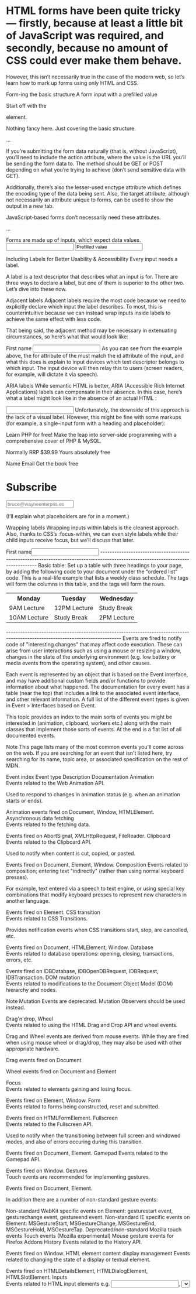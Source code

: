 # HTML forms have been quite tricky — firstly, because at least a little bit of JavaScript was required, and secondly, because no amount of CSS could ever make them behave.

However, this isn’t necessarily true in the case of the modern web, so let’s learn how to mark up forms using only HTML and CSS.

Form-ing the basic structure
A form input with a prefilled value

Start off with the <form> element.

Nothing fancy here. Just covering the basic structure.

<form>
    ...
</form>
If you’re submitting the form data naturally (that is, without JavaScript), you’ll need to include the action attribute, where the value is the URL you’ll be sending the form data to. The method should be GET or POST depending on what you’re trying to achieve (don’t send sensitive data with GET).

Additionally, there’s also the lesser-used enctype attribute which defines the encoding type of the data being sent. Also, the target attribute, although not necessarily an attribute unique to forms, can be used to show the output in a new tab.

JavaScript-based forms don’t necessarily need these attributes.

<form method="POST" action="/subscribe" enctype="application/x-www-form-urlencoded" target="_blank">
    ...
</form>
Forms are made up of inputs, which expect data values.

<form>
    <input type="text"><!-- text input -->
    <input type="text" value="Prefilled value">
</form>

Including Labels for Better Usability & Accessibility
Every input needs a label.

A label is a text descriptor that describes what an input is for. There are three ways to declare a label, but one of them is superior to the other two. Let’s dive into these now.

Adjacent labels
Adjacent labels require the most code because we need to explicitly declare which input the label describes. To most, this is counterintuitive because we can instead wrap inputs inside labels to achieve the same effect with less code.


That being said, the adjacent method may be necessary in extenuating circumstances, so here’s what that would look like:

<label for="firstName">First name</label>
<input id="firstName">
As you can see from the example above, the for attribute of the <label> must match the id attribute of the input, and what this does is explain to input devices which text descriptor belongs to which input. The input device will then relay this to users (screen readers, for example, will dictate it via speech).

ARIA labels
While semantic HTML is better, ARIA (Accessible Rich Internet Applications) labels can compensate in their absence. In this case, here’s what a label might look like in the absence of an actual HTML <label>:

<input aria-label="First name">
Unfortunately, the downside of this approach is the lack of a visual label. However, this might be fine with some markups (for example, a single-input form with a heading and placeholder):


Learn PHP for free!
Make the leap into server-side programming with a comprehensive cover of PHP & MySQL.

Normally RRP $39.99 Yours absolutely free

Name
Email
Get the book free
<h1>Subscribe</h1>
<form>
    <input aria-label="Email address" placeholder="bruce@wayneenterpris.es">
</form>
(I’ll explain what placeholders are for in a moment.)

Wrapping labels
Wrapping inputs within labels is the cleanest approach. Also, thanks to CSS’s :focus-within, we can even style labels while their child inputs receive focus, but we’ll discuss that later.

<label>
    First name<input>
</label>
---------------------------------------------------------------------------------------------------------------------------------
Basic table: Set up a table with three headings to your page, by adding the following code to your document under the “ordered list” code. This is a real-life example that lists a weekly class schedule. The <th> tags will form the columns in this table, and the <td> tags will form the rows.

 

<table style="width:100%">
 <tr>
   <th>Monday</th>
   <th>Tuesday</th>
   <th>Wednesday</th>
 </tr>
 <tr>
   <td>9AM Lecture</td>
   <td>12PM Lecture</td>
   <td>Study Break</td>
 </tr>
  <tr>
   <td>10AM Lecture</td>
   <td>Study Break</td>
   <td>2PM Lecture</td>
  </tr>
</table>
-------------------------------------------------------------------------------------------------------------------------------
Events are fired to notify code of "interesting changes" that may affect code execution. These can arise from user interactions such as using a mouse or resizing a window, changes in the state of the underlying environment (e.g. low battery or media events from the operating system), and other causes.

Each event is represented by an object that is based on the Event interface, and may have additional custom fields and/or functions to provide information about what happened. The documentation for every event has a table (near the top) that includes a link to the associated event interface, and other relevant information. A full list of the different event types is given in Event > Interfaces based on Event.

This topic provides an index to the main sorts of events you might be interested in (animation, clipboard, workers etc.) along with the main classes that implement those sorts of events. At the end is a flat list of all documented events.

Note
This page lists many of the most common events you'll come across on the web. If you are searching for an event that isn't listed here, try searching for its name, topic area, or associated specification on the rest of MDN.

Event index
Event type	Description	Documentation
Animation	
Events related to the Web Animation API.

Used to respond to changes in animation status (e.g. when an animation starts or ends).

Animation events fired on Document, Window, HTMLElement.
Asynchronous data fetching	
Events related to the fetching data.

Events fired on AbortSignal, XMLHttpRequest, FileReader.
Clipboard	
Events related to the Clipboard API.

Used to notify when content is cut, copied, or pasted.

Events fired on Document, Element, Window.
Composition	
Events related to composition; entering text "indirectly" (rather than using normal keyboard presses).

For example, text entered via a speech to text engine, or using special key combinations that modify keyboard presses to represent new characters in another language.

Events fired on Element.
CSS transition	
Events related to CSS Transitions.

Provides notification events when CSS transitions start, stop, are cancelled, etc.

Events fired on Document, HTMLElement, Window.
Database	
Events related to database operations: opening, closing, transactions, errors, etc.

Events fired on IDBDatabase, IDBOpenDBRequest, IDBRequest, IDBTransaction.
DOM mutation	
Events related to modifications to the Document Object Model (DOM) hierarchy and nodes.

Note
Mutation Events are deprecated. Mutation Observers should be used instead.

Drag'n'drop, Wheel	
Events related to using the HTML Drag and Drop API and wheel events.

Drag and Wheel events are derived from mouse events. While they are fired when using mouse wheel or drag/drop, they may also be used with other appropriate hardware.

Drag events fired on Document

Wheel events fired on Document and Element

Focus	
Events related to elements gaining and losing focus.

Events fired on Element, Window.
Form	
Events related to forms being constructed, reset and submitted.

Events fired on HTMLFormElement.
Fullscreen	
Events related to the Fullscreen API.

Used to notify when the transitioning between full screen and windowed modes, and also of errors occuring during this transition.

Events fired on Document, Element.
Gamepad	
Events related to the Gamepad API.

Events fired on Window.
Gestures	
Touch events are recommended for implementing gestures.

Events fired on Document, Element.

In addition there are a number of non-standard gesture events:

Non-standard WebKit specific events on Element: gesturestart event, gesturechange event, gestureend event.
Non-standard IE specific events on Element: MSGestureStart, MSGestureChange, MSGestureEnd, MSGestureHold, MSGestureTap.
Deprecated/non-standard Mozilla touch events Touch events (Mozilla experimental)
Mouse gesture events for Firefox Addons
History	
Events related to the History API.

Events fired on Window.
HTML element content display management	
Events related to changing the state of a display or textual element.

Events fired on HTMLDetailsElement, HTMLDialogElement, HTMLSlotElement.
Inputs	
Events related to HTML input elements e.g. <input>, <select>, or <textarea>.

Events fired on HTMLElement, HTMLInputElement.
Keyboard	
Events related to using a keyboard.

Used to notify when keys are moved up, down, or just pressed.

Events fired on Document, Element.
Loading/unloading documents	
Events related to loading and unloading documents.

Events fired on Document and Window.

Manifests	
Events related to installation of progressive web app manifests.

Events fired on Window.
Media	
Events related to media usage (including the Media Capture and Streams API, Web Audio API, Picture-in-Picture API, etc.).

Events fired on ScriptProcessorNode, HTMLMediaElement, AudioTrackList, AudioScheduledSourceNode, MediaRecorder, MediaStream, MediaStreamTrack, VideoTrackList, HTMLTrackElement, OfflineAudioContext, TextTrack, TextTrackList, Element/audio, Element/video.
Messaging	
Events related to a window receiving a message from another browsing context.

Events fired on Window.
Mouse	
Events related to using a computer mouse.

Used to notify when the mouse is clicked, doubleclicked, up and down events, right-click, movement in and out of an element, text selection, etc.

Pointer events provide a hardware-agnostic alternative to mouse events. Drag and Wheel events are derived from mouse events.

Mouse events fired on Element
Network/Connection	
Events related to gaining and losing network connection.

Events fired on Window.

Events fired on NetworkInformation (Network Information API).

Payments	
Events related to the Payment Request API.

Events fired on PaymentRequest, PaymentResponse.

Performance	
Events related to High Resolution Time API, Performance Timeline API, Navigation Timing API, User Timing API, and Resource Timing API.

Events fired on Performance.

Pointer	
Events related to the Pointer Events API.

Provides hardware-agnostic notification from pointing devices including Mouse, Touch, pen/stylus.

Events fired on Document, HTMLElement.
Print	
Events related to printing.

Events fired on Window.
Promise rejection	
Events sent to the global script context when any JavaScript promise is rejected.

Events fired on Window.
Sockets	
Events related to the WebSockets API.

Events fired on Websocket.
SVG	
Events related to SVG images.

Events fired on SVGElement, SVGAnimationElement, SVGGraphicsElement.

Text selection	
Events related to selecting text.

Events fired on Document.

Touch	
Events related to the Touch Events API.

Provides notification events from interacting with a touch sensitive screen (i.e. using a finger or stylus). Not related to the Force Touch API.

Events fired on Document, Element.
Virtual reality	
Events related to the WebXR Device API.

The WebVR API (and associated Window events) are deprecated.

Events fired on XRSystem, XRSession, XRReferenceSpace.
RTC (real time communication)	
Events related to the WebRTC API.

Events fired on RTCDataChannel, RTCDTMFSender, RTCIceTransport, RTCPeerConnection.
Server-sent events	
Events related to the server sent events API.

Events fired on EventSource.
Speech	
Events related to the Web Speech API.

Events fired on SpeechSynthesisUtterance.
Workers	
Events related to the Web Workers API, Service Worker API, Broadcast Channel API, and Channel Messaging API.

Used to respond to new messages and message sending errors. Service workers can also be notified of other events, including push notifications, users clicking on displayed notifications, that push subscription has been invalidated, deletion of items from the content index, etc.

Events fired on ServiceWorkerGlobalScope, DedicatedWorkerGlobalScope, SharedWorkerGlobalScope, WorkerGlobalScope, Worker, WorkerGlobalScope, BroadcastChannel, MessagePort.
Event listing
This section lists events that have their own reference pages on MDN. If you are interested in an event that isn't listed here, try searching for its name, topic area, or associated specification on the rest of MDN.

AbortSignal
abort event
AudioScheduledSourceNode
ended event
AudioTrackList
addtrack event
change event
removetrack event
BroadcastChannel
messageerror event
message event
DedicatedWorkerGlobalScope
messageerror event
message event
Document
animationcancel event
animationend event
animationiteration event
animationstart event
copy event
cut event
DOMContentLoaded event
dragend event
dragenter event
dragleave event
dragover event
dragstart event
drag event
drop event
fullscreenchange event
fullscreenerror event
gotpointercapture event
keydown event
keypress event
keyup event
lostpointercapture event
paste event
pointercancel event
pointerdown event
pointerenter event
pointerleave event
pointerlockchange event
pointerlockerror event
pointermove event
pointerout event
pointerover event
pointerup event
readystatechange event
scroll event
selectionchange event
selectstart event
touchcancel event
touchend event
touchmove event
touchstart event
transitioncancel event
transitionend event
transitionrun event
transitionstart event
visibilitychange event
wheel event
Element
afterscriptexecute event
auxclick event
beforescriptexecute event
blur event
click event
compositionend event
compositionstart event
compositionupdate event
contextmenu event
copy event
cut event
dblclick event
DOMActivate event
DOMMouseScroll event
error event
focusin event
focusout event
focus event
fullscreenchange event
fullscreenerror event
gesturechange event
gestureend event
gesturestart event
keydown event
keypress event
keyup event
mousedown event
mouseenter event
mouseleave event
mousemove event
mouseout event
mouseover event
mouseup event
mousewheel event
msContentZoom event
MSGestureChange event
MSGestureEnd event
MSGestureHold event
MSGestureStart event
MSGestureTap event
MSInertiaStart event
MSManipulationStateChanged event
overflow event
paste event
scroll event
select event
show event
touchcancel event
touchend event
touchmove event
touchstart event
underflow event
webkitmouseforcechanged event
webkitmouseforcedown event
webkitmouseforceup event
webkitmouseforcewillbegin event
wheel event
EventSource
error event
message event
open event
FileReader
abort event
error event
loadend event
loadstart event
load event
progress event
HTMLCanvasElement
webglcontextcreationerror event
webglcontextlost event
webglcontextrestored event
HTMLDetailsElement
toggle event
HTMLDialogElement
cancel event
close event
HTMLElement
animationcancel event
animationend event
animationiteration event
animationstart event
beforeinput event
change event
gotpointercapture event
input event
lostpointercapture event
pointercancel event
pointerdown event
pointerenter event
pointerleave event
pointermove event
pointerout event
pointerover event
pointerup event
transitioncancel event
transitionend event
transitionrun event
transitionstart event
HTMLFormElement
formdata event
reset event
submit event
HTMLInputElement
invalid event
search event
HTMLMediaElement
abort event
canplaythrough event
canplay event
durationchange event
emptied event
ended event
error event
loadeddata event
loadedmetadata event
loadstart event
pause event
playing event
play event
progress event
ratechange event
seeked event
seeking event
stalled event
suspend event
timeupdate event
volumechange event
waiting event
HTMLSlotElement
slotchange event
HTMLTrackElement
cuechange event
HTMLVideoElement
enterpictureinpicture event
leavepictureinpicture event
IDBDatabase
abort event
close event
error event
versionchange event
IDBOpenDBRequest
blocked event
upgradeneeded event
IDBRequest
error event
success event
IDBTransaction
abort event
complete event
error event
MediaDevices
devicechange event
MediaRecorder
error event
MediaStream
addtrack event
removetrack event
MediaStreamTrack
ended event
mute event
unmute event
MessagePort
messageerror event
message event
OfflineAudioContext
complete event
PaymentRequest
merchantvalidation event
paymentmethodchange event
shippingaddresschange event
shippingoptionchange event
PaymentResponse
payerdetailchange event
Performance
resourcetimingbufferfull event
PictureInPictureWindow
resize event
RTCDataChannel
bufferedamountlow event
close event
closing event
error event
message event
open event
RTCDtlsTransport
error event
RTCDTMFSender
tonechange event
RTCIceTransport
gatheringstatechange event
selectedcandidatepairchange event
statechange event
RTCPeerConnection
addstream event
connectionstatechange event
datachannel event
icecandidateerror event
icecandidate event
iceconnectionstatechange event
icegatheringstatechange event
identityresult event
idpassertionerror event
idpvalidationerror event
negotiationneeded event
peeridentity event
removestream event
signalingstatechange event
track event
ScriptProcessorNode
audioprocess event
ServiceWorkerContainer
message event
ServiceWorkerGlobalScope
activate event
contentdelete event
install event
message event
notificationclick event
pushsubscriptionchange event
push event
SharedWorkerGlobalScope
connect event
SpeechRecognition
audioend event
audiostart event
end event
error event
nomatch event
result event
soundend event
soundstart event
speechend event
speechstart event
start event
SpeechSynthesis
voiceschanged event
SpeechSynthesisUtterance
boundary event
end event
error event
mark event
pause event
resume event
start event
SVGAnimationElement
beginEvent event
endEvent event
repeatEvent event
SVGElement
abort event
error event
load event
resize event
scroll event
unload event
SVGGraphicsElement
copy event
cut event
paste event
TextTrack
cuechange event
TextTrackList
addtrack event
change event
removeTrack event
VideoTrackList
addtrack event
change event
removetrack event
VisualViewport
resize event
scroll event
WebSocket
close event
error event
message event
open event
Window
afterprint event
animationcancel event
animationend event
animationiteration event
animationstart event
appinstalled event
beforeprint event
beforeunload event
blur event
copy event
cut event
devicemotion event
deviceorientation event
DOMContentLoaded event
error event
focus event
gamepadconnected event
gamepaddisconnected event
hashchange event
languagechange event
load event
messageerror event
message event
offline event
online event
orientationchange event
pagehide event
pageshow event
paste event
popstate event
rejectionhandled event
resize event
storage event
transitioncancel event
transitionend event
transitionrun event
transitionstart event
unhandledrejection event
unload event
vrdisplayactivate event
vrdisplayblur event
vrdisplayconnect event
vrdisplaydeactivate event
vrdisplaydisconnect event
vrdisplayfocus event
vrdisplaypointerrestricted event
vrdisplaypointerunrestricted event
vrdisplaypresentchange event
Worker
messageerror event
message event
WorkerGlobalScope
languagechange event
XMLHttpRequest
abort event
error event
loadend event
loadstart event
load event
progress event
timeout event
XRReferenceSpace
reset event
XRSession
end event
inputsourceschange event
selectend event
selectstart event
select event
squeezeend event
squeezestart event
squeeze event
visibilitychange event
XRSystem
devicechange event
